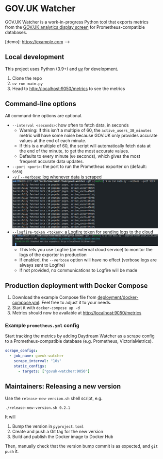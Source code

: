 # GOV.UK Watcher

GOV.UK Watcher is a work-in-progress Python tool that exports metrics from the [GOV.UK analytics display screen](https://govuk-display-screen-20e334eeb1ba.herokuapp.com/) for Prometheus-compatible databases.

<!-- ## Online demo

[![Screenshot of Grafana dashboard stats from the program](screenshot.png)][demo]

**[🌍 View dashboard on grafana.slevel.xyz][demo]** <!-- TODO Replace the below with demo link (Grafana dashboard) -->

[demo]: https://example.com -->

## Local development

This project uses Python (3.9+) and [uv](https://docs.astral.sh/uv/) for development.

1. Clone the repo
2. `uv run main.py`
3. Head to <http://localhost:9050/metrics> to see the metrics

## Command-line options

All command-line options are optional.

- `--interval <seconds>`: how often to fetch data, in seconds
  - Warning: If this isn't a multiple of 60, the `active_users_30_minutes` metric will have some noise because GOV.UK only provides accurate values at the end of each minute.
  - If this is a multiple of 60, the script will automatically fetch data at the end of the minute, to get the most accurate values.
  - Defaults to every minute (`60` seconds), which gives the most frequent accurate data updates.
- `--port <port>`: the port to run the Prometheus exporter on (default: `9050`)
- `-v` / `--verbose`: log whenever data is scraped
  ![Example of verbose logging](assets/verbose-logging.png)
- `--logfire-token <token>`: a [Logfire](https://logfire.pydantic.dev/) token for sending logs to the cloud
  ![Example of Logfire being used](assets/logfire-usage.png)
  - This lets you use Logfire (an external cloud service) to monitor the logs of the exporter in production
  - If enabled, the `--verbose` option will have no effect (verbose logs are always sent to Logfire)
  - If not provided, no communications to Logfire will be made

## Production deployment with Docker Compose

1. Download the example Compose file from [deployment/docker-compose.yml](deployment/docker-compose.yml). Feel free to adjust it to your needs.
2. Start it with `docker-compose up -d`
3. Metrics should now be available at <http://localhost:9050/metrics>

### Example `prometheus.yml` config

Start tracking the metrics by adding Daydream Watcher as a scrape config to a Prometheus-compatible database (e.g. Prometheus, VictoriaMetrics).

```yaml
scrape_configs:
  - job_name: govuk-watcher
    scrape_interval: "10s"
    static_configs:
      - targets: ["govuk-watcher:9050"]
```

<!-- ### Example Grafana dashboard

Start visualising the metrics by importing the example Grafana dashboard at [deployment/grafana-dashboard.json](deployment/grafana-dashboard.json) into your Grafana instance. -->

## Maintainers: Releasing a new version

Use the `release-new-version.sh` shell script, e.g.

```bash
./release-new-version.sh 0.2.1
```

It will

1. Bump the version in `pyproject.toml`
2. Create and push a Git tag for the new version
3. Build and publish the Docker image to Docker Hub

Then, manually check that the version bump commit is as expected, and `git push` it.
